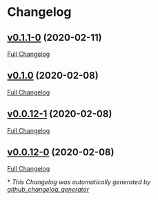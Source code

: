 # Changelog

## [v0.1.1-0](https://github.com/johnatspreadstreet/feathers-coinapi/tree/v0.1.1-0) (2020-02-11)

[Full Changelog](https://github.com/johnatspreadstreet/feathers-coinapi/compare/v0.1.0...v0.1.1-0)

## [v0.1.0](https://github.com/johnatspreadstreet/feathers-coinapi/tree/v0.1.0) (2020-02-08)

[Full Changelog](https://github.com/johnatspreadstreet/feathers-coinapi/compare/v0.0.12-1...v0.1.0)

## [v0.0.12-1](https://github.com/johnatspreadstreet/feathers-coinapi/tree/v0.0.12-1) (2020-02-08)

[Full Changelog](https://github.com/johnatspreadstreet/feathers-coinapi/compare/v0.0.12-0...v0.0.12-1)

## [v0.0.12-0](https://github.com/johnatspreadstreet/feathers-coinapi/tree/v0.0.12-0) (2020-02-08)

[Full Changelog](https://github.com/johnatspreadstreet/feathers-coinapi/compare/e38a5b2232195a7c4b2e325daa5adacdfac9e045...v0.0.12-0)



\* *This Changelog was automatically generated by [github_changelog_generator](https://github.com/github-changelog-generator/github-changelog-generator)*
